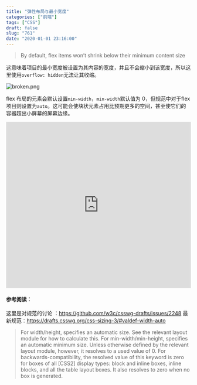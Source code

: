 ```yaml
---
title: "弹性布局与最小宽度"
categories: ["前端"]
tags: ["CSS"]
draft: false
slug: "761"
date: "2020-01-01 23:16:00"
---
```


>By default, flex items won’t shrink below their minimum content size

这意味着项目的最小宽度被设置为其内容的宽度，并且不会缩小到该宽度，所以这里使用`overflow: hidden`无法让其收缩。

<img src="https://img.bi-bo.cn/2020/01/1435509689.png" alt="broken.png" />

flex 布局的元素会默认设置`min-width`，`min-width`默认值为 0，但规范中对于flex项目则设置为`auto`。这可能会使块状元素占用比预期更多的空间，甚至使它们的容器超出小屏幕的屏幕边缘。

<iframe height="454" style="width: 100%;" scrolling="no" title="Minimum content size example" src="https://codepen.io/zhangchen915/embed/ExaweXK?height=454&theme-id=21453&default-tab=css,result" frameborder="no" allowtransparency="true" allowfullscreen="true">
  See the Pen <a href='https://codepen.io/zhangchen915/pen/ExaweXK'>Minimum content size example</a> by zhangchen
  (<a href='https://codepen.io/zhangchen915'>@zhangchen915</a>) on <a href='https://codepen.io'>CodePen</a>.
</iframe>

#### 参考阅读：
这里是对规范的讨论 ：https://github.com/w3c/csswg-drafts/issues/2248
最新规范：https://drafts.csswg.org/css-sizing-3/#valdef-width-auto

>For width/height, specifies an automatic size. See the relevant layout module for how to calculate this.
>For min-width/min-height, specifies an automatic minimum size. Unless otherwise defined by the relevant layout module, however, it resolves to a used value of 0. For backwards-compatibility, the resolved value of this keyword is zero for boxes of all [CSS2] display types: block and inline boxes, inline blocks, and all the table layout boxes. It also resolves to zero when no box is generated.
